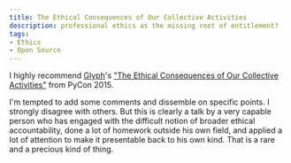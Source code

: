 ```yaml
---
title: The Ethical Consequences of Our Collective Activities
description: professional ethics as the missing root of entitlement?
tags:
- Ethics
- Open Source
---
```


I highly recommend [Glyph](https://glyph.twistedmatrix.com/)'s ["The Ethical Consequences of Our Collective Activities"](https://www.youtube.com/watch?v=uSbKjRRbjZs) from PyCon 2015.

I'm tempted to add some comments and dissemble on specific points.  I strongly disagree with others.  But this is clearly a talk by a very capable person who has engaged with the difficult notion of broader ethical accountability, done a lot of homework outside his own field, and applied a lot of attention to make it presentable back to his own kind.  That is a rare and a precious kind of thing.
